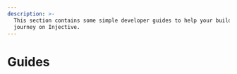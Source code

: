 ```yaml
---
description: >-
  This section contains some simple developer guides to help your building
  journey on Injective.
---
```


# Guides

